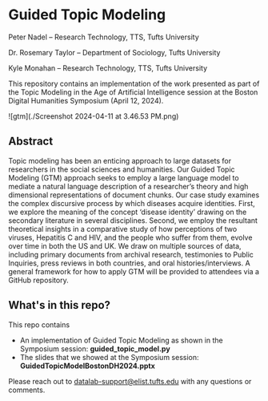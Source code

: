 # Guided Topic Modeling
Peter Nadel – Research Technology, TTS, Tufts University

Dr. Rosemary Taylor – Department of Sociology, Tufts University

Kyle Monahan – Research Technology, TTS, Tufts University

This repository contains an implementation of the work presented as part of the Topic Modeling in the Age of Artificial Intelligence session at the Boston Digital Humanities Symposium (April 12, 2024).

![gtm](./Screenshot 2024-04-11 at 3.46.53 PM.png)

## Abstract
Topic modeling has been an enticing approach to large datasets for researchers in the social sciences and humanities. Our Guided Topic Modeling (GTM) approach seeks to employ a large language model to mediate a natural language description of a researcher’s theory and high dimensional representations of document chunks. Our case study examines the complex discursive process by which diseases acquire identities. First, we explore the meaning of the concept ‘disease identity’ drawing on the secondary literature in several disciplines. Second, we employ the resultant theoretical insights in a comparative study of how perceptions of two viruses, Hepatitis C and HIV, and the people who suffer from them, evolve over time in both the US and UK. We draw on multiple sources of data, including primary documents from archival research, testimonies to Public Inquiries, press reviews in both countries, and oral histories/interviews. A general framework for how to apply GTM will be provided to attendees via a GitHub repository.

## What's in this repo?
This repo contains
- An implementation of Guided Topic Modeling as shown in the Symposium session: **guided_topic_model.py**
- The slides that we showed at the Symposium session: **GuidedTopicModelBostonDH2024.pptx**

Please reach out to datalab-support@elist.tufts.edu with any questions or comments.
